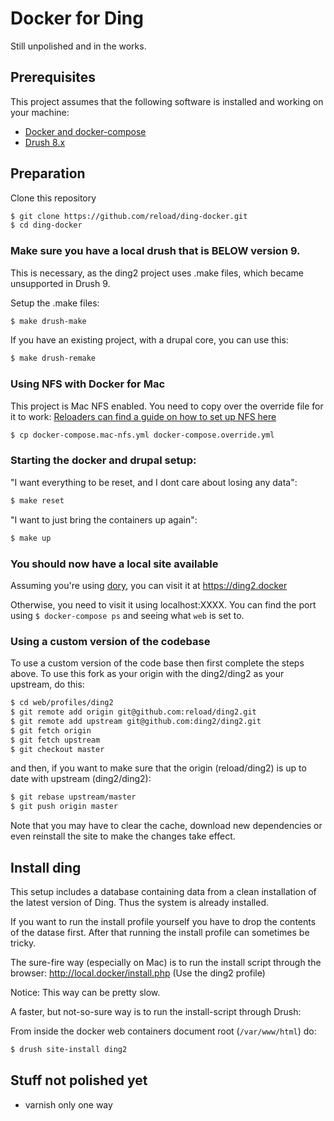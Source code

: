 # Docker for Ding

Still unpolished and in the works.

## Prerequisites

This project assumes that the following software is installed and working on your machine:

- [Docker and docker-compose](https://www.docker.com/community-edition#/download)
- [Drush 8.x](http://docs.drush.org/en/8.x/install/)

## Preparation

Clone this repository
```sh
$ git clone https://github.com/reload/ding-docker.git
$ cd ding-docker
```

### Make sure you have a local drush that is BELOW version 9.
This is necessary, as the ding2 project uses .make files, which became unsupported in Drush 9.

Setup the .make files:
```sh
$ make drush-make
```

If you have an existing project, with a drupal core, you can use this:
```sh
$ make drush-remake
```

### Using NFS with Docker for Mac
This project is Mac NFS enabled. You need to copy over the override file for it to work:
[Reloaders can find a guide on how to set up NFS here](https://reload.atlassian.net/wiki/spaces/RW/pages/153288705/Docker+for+Mac#DockerforMac-5.NFS)

```sh
$ cp docker-compose.mac-nfs.yml docker-compose.override.yml
```

### Starting the docker and drupal setup:
"I want everything to be reset, and I dont care about losing any data":
```sh
$ make reset
```

"I want to just bring the containers up again":
```sh
$ make up
```

### You should now have a local site available
Assuming you're using [dory](https://github.com/FreedomBen/dory), you can visit it at https://ding2.docker

Otherwise, you need to visit it using localhost:XXXX. 
You can find the port using `$ docker-compose ps` and seeing what `web` is set to.

### Using a custom version of the codebase

To use a custom version of the code base then first complete the steps above.
To use this fork as your origin with the ding2/ding2 as your upstream, do this:

```sh
$ cd web/profiles/ding2
$ git remote add origin git@github.com:reload/ding2.git
$ git remote add upstream git@github.com:ding2/ding2.git
$ git fetch origin
$ git fetch upstream
$ git checkout master
```

and then, if you want to make sure that the origin (reload/ding2) is up to date with upstream (ding2/ding2):
```sh
$ git rebase upstream/master
$ git push origin master
```

Note that you may have to clear the cache, download new dependencies or even reinstall the site to make the changes take effect.

## Install ding

This setup includes a database containing data from a clean installation of the latest version of Ding. Thus the system is already installed.

If you want to run the install profile yourself you have to drop the contents of the datase first. After that running the install profile can sometimes be tricky.

The sure-fire way (especially on Mac) is to run the install script through the browser:
http://local.docker/install.php (Use the ding2 profile)

Notice: This way can be pretty slow.


A faster, but not-so-sure way is to run the install-script through Drush:

From inside the docker web containers document root (`/var/www/html`) do:
```sh
$ drush site-install ding2
```

## Stuff not polished yet

* varnish only one way

